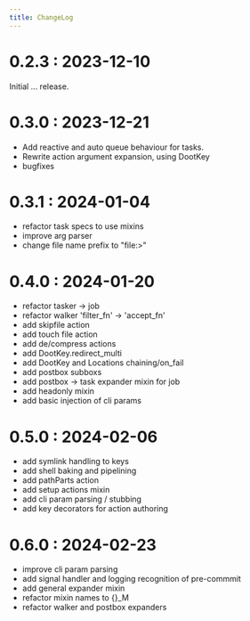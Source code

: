 ```yaml
---
title: ChangeLog
---
```



# 0.2.3 : 2023-12-10
Initial ... release.

# 0.3.0 : 2023-12-21
- Add reactive and auto queue behaviour for tasks.
- Rewrite action argument expansion, using DootKey
- bugfixes
# 0.3.1 : 2024-01-04
- refactor task specs to use mixins
- improve arg parser
- change file name prefix to "file:>"
# 0.4.0 : 2024-01-20
- refactor tasker -> job
- refactor walker 'filter_fn' -> 'accept_fn'
- add skipfile action
- add touch file action
- add de/compress actions
- add DootKey.redirect_multi
- add DootKey and Locations chaining/on_fail
- add postbox subboxs
- add postbox -> task expander mixin for job
- add headonly mixin
- add basic injection of cli params
# 0.5.0 : 2024-02-06
- add symlink handling to keys
- add shell baking and pipelining
- add pathParts action
- add setup actions mixin
- add cli param parsing / stubbing
- add key decorators for action authoring
# 0.6.0 : 2024-02-23
- improve cli param parsing
- add signal handler and logging recognition of pre-commmit
- add general expander mixin
- refactor mixin names to {}_M
- refactor walker and postbox expanders
